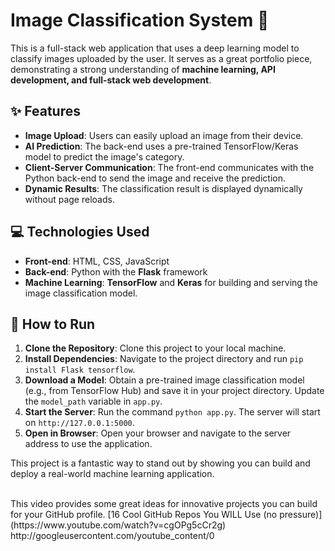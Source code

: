 # Image Classification System 🧠

This is a full-stack web application that uses a deep learning model to classify images uploaded by the user. It serves as a great portfolio piece, demonstrating a strong understanding of **machine learning, API development, and full-stack web development**.

## ✨ Features

* **Image Upload**: Users can easily upload an image from their device.
* **AI Prediction**: The back-end uses a pre-trained TensorFlow/Keras model to predict the image's category.
* **Client-Server Communication**: The front-end communicates with the Python back-end to send the image and receive the prediction.
* **Dynamic Results**: The classification result is displayed dynamically without page reloads.

## 💻 Technologies Used

* **Front-end**: HTML, CSS, JavaScript
* **Back-end**: Python with the **Flask** framework
* **Machine Learning**: **TensorFlow** and **Keras** for building and serving the image classification model.

## 🚀 How to Run

1.  **Clone the Repository**: Clone this project to your local machine.
2.  **Install Dependencies**: Navigate to the project directory and run `pip install Flask tensorflow`.
3.  **Download a Model**: Obtain a pre-trained image classification model (e.g., from TensorFlow Hub) and save it in your project directory. Update the `model_path` variable in `app.py`.
4.  **Start the Server**: Run the command `python app.py`. The server will start on `http://127.0.0.1:5000`.
5.  **Open in Browser**: Open your browser and navigate to the server address to use the application.

This project is a fantastic way to stand out by showing you can build and deploy a real-world machine learning application.

<br>
This video provides some great ideas for innovative projects you can build for your GitHub profile.
[16 Cool GitHub Repos You WILL Use (no pressure)](https://www.youtube.com/watch?v=cgOPg5cCr2g)
http://googleusercontent.com/youtube_content/0
